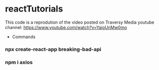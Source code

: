 # reactTutorials

This code is a reprodution of the video posted on Traversy Media youtube channel: https://www.youtube.com/watch?v=YaioUnMw0mo


- Commands

### npx create-react-app breaking-bad-api

### npm i axios